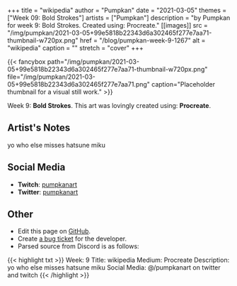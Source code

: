 +++
title =       "wikipedia"
author =      "Pumpkan"
date =        "2021-03-05"
themes =      ["Week 09: Bold Strokes"]
artists =     ["Pumpkan"]
description = "by Pumpkan for week 9: Bold Strokes. Created using: Procreate."
[[images]]
      src = "/img/pumpkan/2021-03-05+99e5818b22343d6a302465f277e7aa71-thumbnail-w720px.png"
      href = "/blog/pumpkan-week-9-1267"
      alt = "wikipedia"
      caption = ""
      stretch = "cover"
+++

{{< fancybox path="/img/pumpkan/2021-03-05+99e5818b22343d6a302465f277e7aa71-thumbnail-w720px.png" file="/img/pumpkan/2021-03-05+99e5818b22343d6a302465f277e7aa71.png" caption="Placeholder thumbnail for a visual still work." >}}


Week 9: **Bold Strokes**. This art was lovingly created using: **Procreate**.

## Artist's Notes

yo who else misses hatsune miku

## Social Media

- **Twitch**: <a href='https://twitch.tv/pumpkanart' target='_blank'>pumpkanart</a>
- **Twitter**: <a href='https://twitter.com/pumpkanart' target='_blank'>pumpkanart</a>

## Other

- Edit this page on [GitHub](https://github.com/teaminkling/web-refresh/edit/main/content/blog/pumpkan-week-9-1267.md).
- Create [a bug ticket](https://github.com/teaminkling/web-refresh/issues/new?assignees=&labels=bug&template=problem-report.md&title=) for the developer.
- Parsed source from Discord is as follows:

{{< highlight txt >}}
Week: 9
Title: wikipedia
Medium: Procreate
Description: yo who else misses hatsune miku
Social Media: @/pumpkanart on twitter and twitch
{{< /highlight >}}